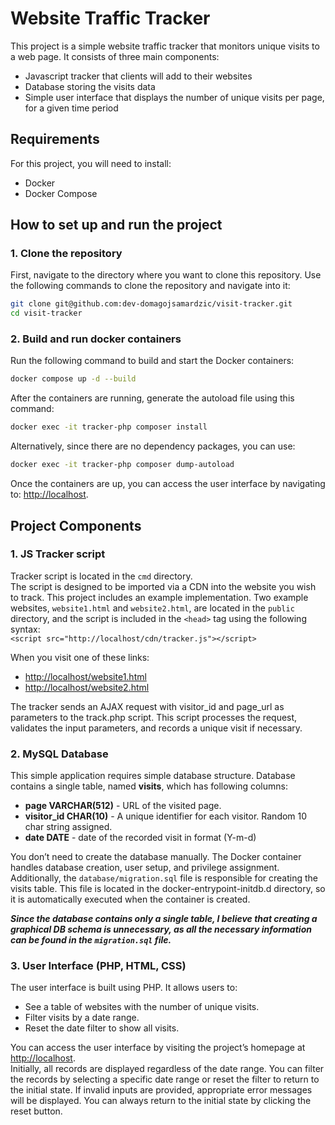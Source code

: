 # Website Traffic Tracker

This project is a simple website traffic tracker that monitors unique visits to a web page. It consists of three main components:

- Javascript tracker that clients will add to their websites
- Database storing the visits data
- Simple user interface that displays the number of unique visits per page, for a given time period

## Requirements

For this project, you will need to install:

- Docker
- Docker Compose

## How to set up and run the project

### 1. Clone the repository

First, navigate to the directory where you want to clone this repository. Use the following commands to clone the repository and navigate into it:

```bash
git clone git@github.com:dev-domagojsamardzic/visit-tracker.git
cd visit-tracker
```
### 2. Build and run docker containers

Run the following command to build and start the Docker containers:
```bash
docker compose up -d --build
```
After the containers are running, generate the autoload file using this command:
```bash
docker exec -it tracker-php composer install
```
Alternatively, since there are no dependency packages, you can use:
```bash
docker exec -it tracker-php composer dump-autoload
```

Once the containers are up, you can access the user interface by navigating to:
[http://localhost](http://localhost).


## Project Components

### 1. JS Tracker script

Tracker script is located in the ```cmd``` directory. \
The script is designed to be imported via a CDN into the website you wish to track. This project includes an example implementation. Two example websites, ```website1.html``` and ```website2.html```, are located in the ```public``` directory,
and the script is included in the ```<head>``` tag using the following syntax: \
```<script src="http://localhost/cdn/tracker.js"></script>```

When you visit one of these links:
- [http://localhost/website1.html](http://localhost/website1.html)
- [http://localhost/website2.html](http://localhost/website2.html)

The tracker sends an AJAX request with visitor_id and page_url as parameters to the track.php script. This script processes the request, validates the input parameters, and records a unique visit if necessary.

### 2. MySQL Database

This simple application requires simple database structure. Database contains a single table, named **visits**, which has following columns:

- **page VARCHAR(512)** - URL of the visited page.
- **visitor_id CHAR(10)** - A unique identifier for each visitor. Random 10 char string assigned.
- **date DATE** - date of the recorded visit in format (Y-m-d)

You don’t need to create the database manually. The Docker container handles database creation, user setup, and privilege assignment. \
Additionally, the ```database/migration.sql``` file is responsible for creating the visits table. This file is located in the docker-entrypoint-initdb.d directory, so it is automatically executed when the container is created.

***Since the database contains only a single table, I believe that creating a graphical DB schema is unnecessary, as all the necessary information can be found in the ``migration.sql`` file.***

### 3. User Interface (PHP, HTML, CSS)
The user interface is built using PHP. It allows users to:
- See a table of websites with the number of unique visits.
- Filter visits by a date range.
- Reset the date filter to show all visits.

You can access the user interface by visiting the project’s homepage at [http://localhost](http://localhost). \
Initially, all records are displayed regardless of the date range. You can filter the records by selecting a specific date range or reset the filter to return to the initial state.
If invalid inputs are provided, appropriate error messages will be displayed. You can always return to the initial state by clicking the reset button.